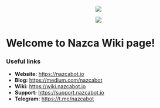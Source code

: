 <p align="center">
<img src="https://github.com/NazcaBot/nazcawiki/raw/master/res/fullo.png">
</p>
<p align="center">
<img src="https://github.com/NazcaBot/nazcawiki/raw/master/res/barr.png">
</p>

# Welcome to Nazca Wiki page! 

### Useful links
* **Website:** https://nazcabot.io
* **Blog:** https://medium.com/nazcabot
* **Wiki:** https://wiki.nazcabot.io
* **Support:** https://support.nazcabot.io
* **Telegram:** https://t.me/nazcabot
